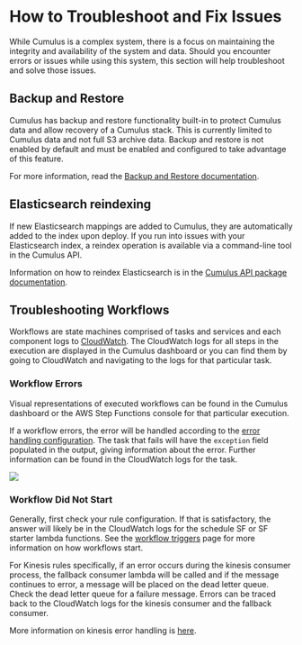 # How to Troubleshoot and Fix Issues

While Cumulus is a complex system, there is a focus on maintaining the integrity and availability of the system and data. Should you encounter errors or issues while using this system, this section will help troubleshoot and solve those issues.

## Backup and Restore

Cumulus has backup and restore functionality built-in to protect Cumulus data and allow recovery of a Cumulus stack. This is currently limited to Cumulus data and not full S3 archive data. Backup and restore is not enabled by default and must be enabled and configured to take advantage of this feature.

For more information, read the [Backup and Restore documentation](../data_in_dynamodb.md#backup-and-restore-with-aws).

## Elasticsearch reindexing

If new Elasticsearch mappings are added to Cumulus, they are automatically added to the index upon deploy. If you run into issues with your Elasticsearch index, a reindex operation is available via a command-line tool in the Cumulus API.

Information on how to reindex Elasticsearch is in the [Cumulus API package documentation](https://www.npmjs.com/package/@cumulus/api#reindexing-elasticsearch-indices).

## Troubleshooting Workflows

Workflows are state machines comprised of tasks and services and each component logs to [CloudWatch](https://aws.amazon.com/cloudwatch). The CloudWatch logs for all steps in the execution are displayed in the Cumulus dashboard or you can find them by going to CloudWatch and navigating to the logs for that particular task.

### Workflow Errors

Visual representations of executed workflows can be found in the Cumulus dashboard or the AWS Step Functions console for that particular execution.

If a workflow errors, the error will be handled according to the [error handling configuration](../data-cookbooks/error-handling.md). The task that fails will have the `exception` field populated in the output, giving information about the error. Further information can be found in the CloudWatch logs for the task.

<img src="assets/workflow-fail.png">

### Workflow Did Not Start

Generally, first check your rule configuration. If that is satisfactory, the answer will likely be in the CloudWatch logs for the schedule SF or SF starter lambda functions. See the [workflow triggers](../workflows/workflow-triggers.md) page for more information on how workflows start.

For Kinesis rules specifically, if an error occurs during the kinesis consumer process, the fallback consumer lambda will be called and if the message continues to error, a message will be placed on the dead letter queue. Check the dead letter queue for a failure message. Errors can be traced back to the CloudWatch logs for the kinesis consumer and the fallback consumer.

More information on kinesis error handling is [here](../data-cookbooks/cnm-workflow.md#kinesis-record-error-handling).
